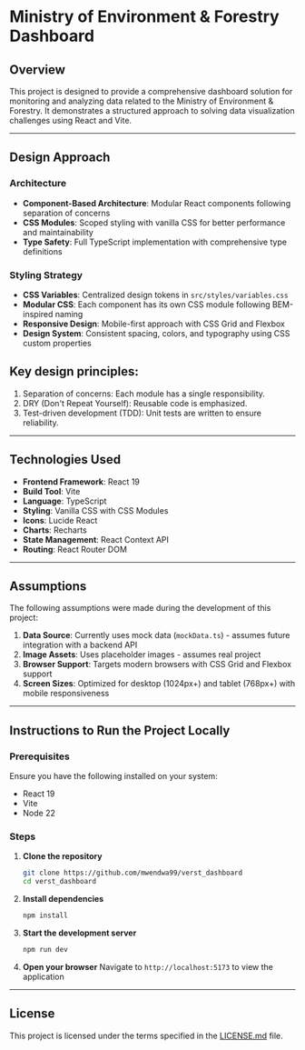 # Ministry of Environment & Forestry Dashboard

## Overview

This project is designed to provide a comprehensive dashboard solution for monitoring and analyzing data related to the Ministry of Environment & Forestry. It demonstrates a structured approach to solving data visualization challenges using React and Vite.

---

## Design Approach

### Architecture

- **Component-Based Architecture**: Modular React components following separation of concerns
- **CSS Modules**: Scoped styling with vanilla CSS for better performance and maintainability
- **Type Safety**: Full TypeScript implementation with comprehensive type definitions

### Styling Strategy

- **CSS Variables**: Centralized design tokens in `src/styles/variables.css`
- **Modular CSS**: Each component has its own CSS module following BEM-inspired naming
- **Responsive Design**: Mobile-first approach with CSS Grid and Flexbox
- **Design System**: Consistent spacing, colors, and typography using CSS custom properties

## Key design principles:

1. Separation of concerns: Each module has a single responsibility.
2. DRY (Don't Repeat Yourself): Reusable code is emphasized.
3. Test-driven development (TDD): Unit tests are written to ensure reliability.

---

## Technologies Used

- **Frontend Framework**: React 19
- **Build Tool**: Vite
- **Language**: TypeScript
- **Styling**: Vanilla CSS with CSS Modules
- **Icons**: Lucide React
- **Charts**: Recharts
- **State Management**: React Context API
- **Routing**: React Router DOM

---

## Assumptions

The following assumptions were made during the development of this project:

1. **Data Source**: Currently uses mock data (`mockData.ts`) - assumes future integration with a backend API
2. **Image Assets**: Uses placeholder images - assumes real project
3. **Browser Support**: Targets modern browsers with CSS Grid and Flexbox support
4. **Screen Sizes**: Optimized for desktop (1024px+) and tablet (768px+) with mobile responsiveness

---

## Instructions to Run the Project Locally

### Prerequisites

Ensure you have the following installed on your system:

- React 19
- Vite
- Node 22

### Steps

1. **Clone the repository**

   ```bash
   git clone https://github.com/mwendwa99/verst_dashboard
   cd verst_dashboard
   ```

2. **Install dependencies**

   ```bash
   npm install
   ```

3. **Start the development server**

   ```bash
   npm run dev
   ```

4. **Open your browser**
   Navigate to `http://localhost:5173` to view the application

---

## License

This project is licensed under the terms specified in the [LICENSE.md](LICENSE.md) file.
